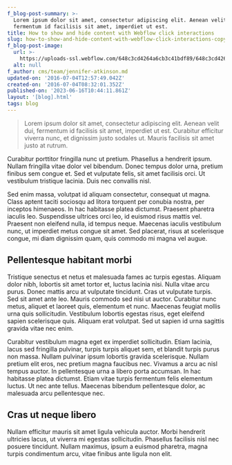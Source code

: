 ```yaml
---
f_blog-post-summary: >-
  Lorem ipsum dolor sit amet, consectetur adipiscing elit. Aenean velit dui,
  fermentum id facilisis sit amet, imperdiet ut est.
title: How to show and hide content with Webflow click interactions
slug: how-to-show-and-hide-content-with-webflow-click-interactions-copy
f_blog-post-image:
  url: >-
    https://uploads-ssl.webflow.com/648c3cd4264a6cb3c41bdf89/648c3cd4264a6cb3c41bdf98_Photo-5.jpg
  alt: null
f_author: cms/team/jennifer-atkinson.md
updated-on: '2016-07-04T12:57:49.042Z'
created-on: '2016-07-04T08:32:01.352Z'
published-on: '2023-06-16T10:44:11.861Z'
layout: '[blog].html'
tags: blog
---
```


> Lorem ipsum dolor sit amet, consectetur adipiscing elit. Aenean velit dui, fermentum id facilisis sit amet, imperdiet ut est. Curabitur efficitur viverra nunc, et dignissim justo sodales ut. Mauris facilisis sit amet justo at rutrum. 

Curabitur porttitor fringilla nunc ut pretium. Phasellus a hendrerit ipsum. Nullam fringilla vitae dolor vel bibendum. Donec tempus dolor urna, pretium finibus sem congue et. Sed et vulputate felis, sit amet facilisis orci. Ut vestibulum tristique lacinia. Duis nec convallis nisl.

Sed enim massa, volutpat id aliquam consectetur, consequat ut magna. Class aptent taciti sociosqu ad litora torquent per conubia nostra, per inceptos himenaeos. In hac habitasse platea dictumst. Praesent pharetra iaculis leo. Suspendisse ultrices orci leo, id euismod risus mattis vel. Praesent non eleifend nulla, id tempus neque. Maecenas iaculis vestibulum nunc, ut imperdiet metus congue sit amet. Sed placerat, risus at scelerisque congue, mi diam dignissim quam, quis commodo mi magna vel augue.

Pellentesque habitant morbi
---------------------------

Tristique senectus et netus et malesuada fames ac turpis egestas. Aliquam dolor nibh, lobortis sit amet tortor et, luctus lacinia nisi. Nulla vitae arcu purus. Donec mattis arcu at vulputate tincidunt. Cras ut vulputate turpis. Sed sit amet ante leo. Mauris commodo sed nisi ut auctor. Curabitur nunc metus, aliquet et laoreet quis, elementum et nunc. Maecenas feugiat mollis urna quis sollicitudin. Vestibulum lobortis egestas risus, eget eleifend sapien scelerisque quis. Aliquam erat volutpat. Sed ut sapien id urna sagittis gravida vitae nec enim.

Curabitur vestibulum magna eget ex imperdiet sollicitudin. Etiam lacinia, lacus sed fringilla pulvinar, turpis turpis aliquet sem, et blandit turpis purus non massa. Nullam pulvinar ipsum lobortis gravida scelerisque. Nullam pretium elit eros, nec pretium magna faucibus nec. Vivamus a arcu ac nisl tempus auctor. In pellentesque urna a libero porta accumsan. In hac habitasse platea dictumst. Etiam vitae turpis fermentum felis elementum luctus. Ut nec ante tellus. Maecenas bibendum pellentesque dolor, ac malesuada arcu pellentesque nec. 

Cras ut neque libero
--------------------

Nullam efficitur mauris sit amet ligula vehicula auctor. Morbi hendrerit ultricies lacus, ut viverra mi egestas sollicitudin. Phasellus facilisis nisl nec posuere tincidunt. Nullam maximus, ipsum a euismod pharetra, magna turpis condimentum arcu, vitae finibus ante ligula non elit.
